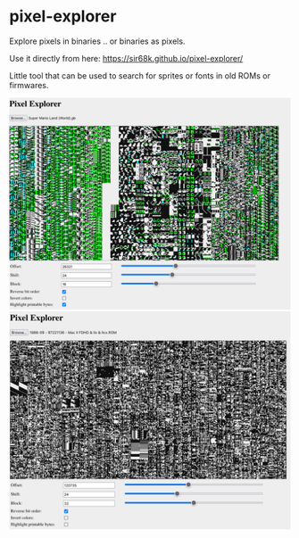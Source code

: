 # pixel-explorer
Explore pixels in binaries .. or binaries as pixels.

Use it directly from here: https://sir68k.github.io/pixel-explorer/

Little tool that can be used to search for sprites or fonts in old ROMs or firmwares.

<img src="img/mario.png" width="512px" alt="Mario!">
<img src="img/stolen-from-apple.png" width="512px" alt="Don't steel from Apple">

